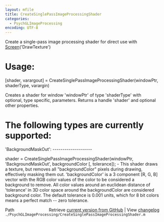 ```yaml
---
layout: mfile
title: CreateSinglePassImageProcessingShader
categories:
  - PsychGLImageProcessing
encoding: UTF-8
---
```


Create a single-pass image processing shader for direct use with [Screen](/docs/Screen)('DrawTexture')

# Usage:

[shader, varargout] = CreateSinglePassImageProcessingShader(windowPtr, shaderType, varargin)

Creates a shader for window 'windowPtr' of type 'shaderType' with
optional, type specific, parameters. Returns a handle 'shader' and
optional other properties.

# The following types are currently supported:

'BackgroundMaskOut':
\--------------------

 shader = CreateSinglePassImageProcessingShader(windowPtr, 'BackgroundMaskOut', backgroundColor [, tolerance]);
 \- This shader draws a texture, but removes all "backgroundColor" pixels
 during drawing, effectively masking them out. 'backgroundColor' is a 3
 component [R, G, B] vector with the RGB color values of the color to be
 considered a background to remove. All color values around an euclidean
 distance of 'tolerance' in 3D color space around the backgroundColor are
 considered background color. The default tolerance is 0.001 units, which
 for 8 bit colors means a perfect match -- zero tolerance.



<div class="code_header" style="text-align:right;">
  <span style="float:left;">Path&nbsp;&nbsp;</span> <span class="counter">Retrieve <a href=
  "https://raw.github.com/Psychtoolbox-3/Psychtoolbox-3/beta/./PsychGLImageProcessing/CreateSinglePassImageProcessingShader.m">current version from GitHub</a> | View <a href=
  "https://github.com/Psychtoolbox-3/Psychtoolbox-3/commits/beta/./PsychGLImageProcessing/CreateSinglePassImageProcessingShader.m">changelog</a></span>
</div>
<div class="code">
  <code>./PsychGLImageProcessing/CreateSinglePassImageProcessingShader.m</code>
</div>
